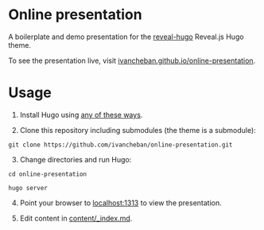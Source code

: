 # Online presentation

A boilerplate and demo presentation for the [reveal-hugo](https://dzello.com/reveal-hugo) Reveal.js Hugo theme.

To see the presentation live, visit [ivancheban.github.io/online-presentation](https://ivancheban.github.io/online-presentation).

# Usage

1. Install Hugo using [any of these ways](https://gohugo.io/getting-started/installing/).

2. Clone this repository including submodules (the theme is a submodule):

```shell
git clone https://github.com/ivancheban/online-presentation.git
```

3. Change directories and run Hugo:

```shell
cd online-presentation

hugo server
```

4. Point your browser to [localhost:1313](http://localhost:1313) to view the presentation.

5. Edit content in [content/_index.md](content/_index.md).
